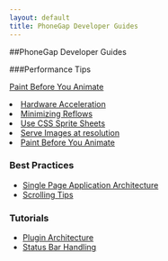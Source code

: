 ```yaml
---
layout: default
title: PhoneGap Developer Guides
---
```


##PhoneGap Developer Guides

###Performance Tips
        
[Paint Before You Animate](develop/managing-click-delay.html) 
        <li><a href="develop/perf-tip-hardware-acceleration.html"> Hardware Acceleration</a></li>
        <li><a href="develop/perf-tip-minimize-reflows.html"> Minimizing Reflows</a></li>
        <li><a href="develop/perf-tip-css-sprite-sheets.html"> Use CSS Sprite Sheets</a></li>
        <li><a href="develop/perf-tip-serve-images-at-resolution.html"> Serve Images at resolution</a></li>
        <li><a href="develop/perf_tip_paint_before_you_animate.html"> Paint Before You Animate</a></li>
    </ul>
    <h3>Best Practices</h3>
    <ul>
        <li><a href="develop/single-page-architecture.html">Single Page Application Architecture</a></li>
        <li><a href="develop/scrolling-tips.html">Scrolling Tips</a></li>
    </ul>
    <h3>Tutorials</h3>
    <ul>
        <li><a href="develop/plugin-architecture.html">Plugin Architecture</a></li>
        <li><a href="develop/status-bar-handling.html">Status Bar Handling</a></li>
    </ul>
</div>
